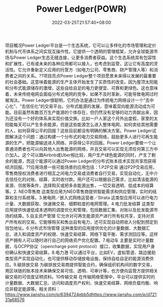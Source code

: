 ﻿---
weight: 
title: "Power Ledger(POWR)"
description: "Power Ledger平台是一个生态系统，它可以让多样化的市场管理和定价机制与代币体系之间实现互操作性"
date: 2022-03-25T21:57:40+08:00
lastmod: 2022-03-25T16:45:40+08:00
draft: false
authors: ["Metabd"]
featuredImage: "power-ledgerpowr.webp"
link: ""
tags: ["数字代币","Power Ledger(POWR)"]
categories: ["navigation"]
navigation: ["数字代币"]
lightgallery: true
toc: true
pinned: false
recommend: false
recommend1: false
---
项目概况Power Ledger平台是一个生态系统，它可以让多样化的市场管理和定价机制与代币体系之间实现互操作性。它提供一个透明的管理框架，允许全球能源市场与Power Ledger生态无缝连接，让更多消费者获益。这个生态系统具有包容性和扩展性，已有或未来的各种应用都可以接入，也考虑到监管，这让它有高度的灵活性。它允许重新定义应用的托管方（如电力公司、零售商、财产管理人等）和消费者之间的关系。??项目亮点Power Ledger整个项目愿景未来得以发展的最重要的社会基础。这意味着能源的生产主体开始发生了实质性的改变。因为屋顶太阳能和分布式能源储存的激增，这些自给自足的电力更便宜、可靠和更绿色。这也意味着，未来传统电网会面临分布式电网的竞争，如果不及时革新，可能导致电网过时被淘汰。Power Ledger很聪明，它的办法是通过为传统电力网络设计一个“去中心化”、“去信任化”的交易平台。分布式能源的发展，意味着双向能源流动成为可能。目前虽然有数百万生产能源的个体存在，但仍然没有足够的动力贡献出来，因为还没有一个好的体系来实现价值交换。比如一户人家这个月外出度假，家里的太阳能每天可以产生多余能源，但是这些能源怎么进入整体电网，如何卖给其他需要的人，如何获得公平的回报？这些目前都没有明确的解决方案。Power Ledger试图解决这个问题：通过构建一个分布式的电力交易网络，鼓励更多人进行可再生能源的生产，把能源输送进入网络，并获得公平的回报。Power Ledger要做一个让普通消费者也可以向其他人出售能源的网络，并且交易可以实现无须任何第三方中介加入。这个可以跟Airbnb或Uber相比较，用户生产绿色能源的同时，产生了剩余的能源，而这个能源可以通过Power Ledger的分布式账本技术实现共享而获得经济回报。??应用场景一些可能场景的应用包括：1.P2P交易
通过P2P交易应用，零售商授权消费者进行相互之间电力交易或消费者自行交易，实现自动化，无中介去信任化的对账、结算、实时收付款。用户还可以根据自己需求，比如清洁能源的来源、邻居等条件，选择购买或把多余能源出售，一切交易透明、低成本的结算等。2. NEO零售商
这类型应用为NEO零售商提供智能需求和供应管理，实时的结算和支付系统等。3.微电网／嵌入式网络运营者／Strata
这类型应用可以进行电力计量、大数据获取、快速微交易、细颗粒度的电网管理。4.电力批发结算
这类型应用提供快速低成本透明的调度优化和管理，包括数据汇集、对账以及批发能源市场的结算。5.自主资产管理
它允许对可再生能源资产进行所有权共享，支持对资产所有权的交易。它能够购买和售出自有电力，还可实现自动把收入分配到预定到钱包地址。6.分布式市场管理
这种类型的应用提供优化的计量数据、大数据汇总、进入和调度资产的权限、快速交易结算、网络下载平衡、需求测回应等。这样资产拥有人可以随时进行自己的网络资产优化配置。7.电动车
主要是实时计量数据，与OCPP协议（opencharge point protocol）接口，收集数据，实现用户身份确认和快速交易结算。8.电力港
可以通过平台，比如EV，虚拟管道、路边援助类型资产实现自动化，也可提供移动存储放电设施，保持自给自足的能源消费供应。9.碳排放交易
为碳排放交易商提供智能合约，确保组织机构间的数字交易，用区块链的账本技术来确保交易可信、透明、可审计等，也方便向监管方提供相关碳交易的可信度证明资料。10传输交易
在传输网络管理中，平台可以提供实时的计量数据、大数据汇总、访问和调度资产权利、快速交易结算、网络负载均衡、响应非稳定能源等。相关资料：https://www.jianshu.com/p/6394724ebb5dhttps://www.jianshu.com/p/d72131a68576
